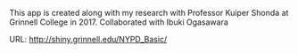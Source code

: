 This app is created along with my research with Professor Kuiper Shonda at Grinnell College in 2017.
Collaborated with Ibuki Ogasawara

URL: http://shiny.grinnell.edu/NYPD_Basic/

